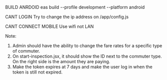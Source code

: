 BUILD ANRDOID
eas build --profile development --platform android

CANT LOGIN
Try to change the ip address on /app/config.js

CANT CONNECT MOBILE
Use wifi not LAN

Note:
1. Admin should have the ability to change the fare rates for a specific type of commuter.
2. On start-inspection.jsx, it should show the ID next to the commuter type. On the right side is the amount they are paying.
3. Make the token expires at 7 days and make the user log in when the token is still not expired.